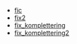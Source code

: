 ﻿*  [fic](/FME/ages/ages_leverans_specifika/KM/fic/fic)
*  [fix2](/FME/ages/ages_leverans_specifika/KM/fix2/fix2)
*  [fix_komplettering](/FME/ages/ages_leverans_specifika/KM/fix_komplettering/fix_komplettering)
*  [fix_komplettering2](/FME/ages/ages_leverans_specifika/KM/fix_komplettering2/fix_komplettering2)

